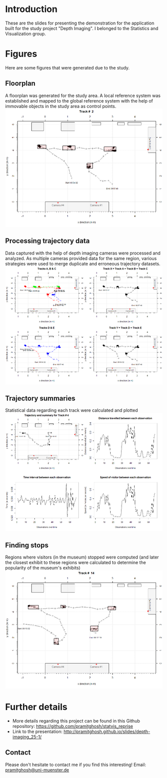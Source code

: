 # Introduction
These are the slides for presenting the demonstration for the application built for the study project "Depth Imaging". I belonged to the Statistics and Visualization group.

# Figures
Here are some figures that were generated due to the study.

## Floorplan
A floorplan was generated for the study area. A local reference system was established and mapped to the global reference system with the help of immovable objects in the study area as control points.
![Floorplan](https://github.com/pramitghosh/pramitghosh.github.io/blob/master/slides/depth-imaging_25-1/floorplan.png)

## Processing trajectory data
Data captured with the help of depth imaging cameras were processed and analyzed. As multiple cameras provided data for the same region, various strategies were used to merge duplicate and erroneous trajectory datasets.
![Trajectories](https://github.com/pramitghosh/pramitghosh.github.io/blob/master/slides/depth-imaging_25-1/merging_erroneous_tracks.png)

## Trajectory summaries
Statistical data regarding each track were calculated and plotted
![Summaries](https://github.com/pramitghosh/pramitghosh.github.io/blob/master/slides/depth-imaging_25-1/summary_plots.png)

## Finding stops
Regions where visitors (in the museum) stopped were computed (and later the closest exhibit to these regions were calculated to determine the popularity of the museum's exhibits)
![Stops](https://github.com/pramitghosh/pramitghosh.github.io/blob/master/slides/depth-imaging_25-1/finding_stops.png)

# Further details
* More details regarding this project can be found in this Github repository: <https://github.com/pramitghosh/statvis_reprise>
* Link to the presentation: <http://pramitghosh.github.io/slides/depth-imaging_25-1/>

## Contact
Please don't hesitate to contact me if you find this interesting! Email: <pramitghosh@uni-muenster.de>

